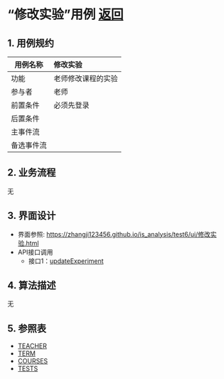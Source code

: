 # “修改实验”用例 [返回](../README.md)
## 1. 用例规约

|用例名称|修改实验|
|-------|:-------------|
|功能|老师修改课程的实验|
|参与者|老师|
|前置条件|必须先登录|
|后置条件| |
|主事件流| |
|备选事件流| |

## 2. 业务流程
无

## 3. 界面设计
- 界面参照: https://zhangji123456.github.io/is_analysis/test6/ui/修改实验.html
- API接口调用
    - 接口1：[updateExperiment](../jiekou/updateTest.md)

## 4. 算法描述
无

## 5. 参照表
- [TEACHER](../数据库设计.md/#TEACHER)
- [TERM](../数据库设计.md/#TERM)
- [COURSES](../数据库设计.md/#COURSES)
- [TESTS](../数据库设计.md/#TESTS)
